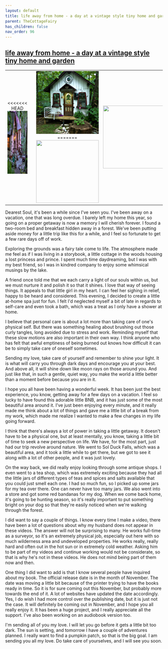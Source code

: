 ```yaml
---
layout: default
title: life away from home - a day at a vintage style tiny home and garden
parent: TheCottageFairy
has_children: false
nav_order: 96
---
```


## [life away from home - a day at a vintage style tiny home and garden](https://www.youtube.com/watch?v=Lpii3hmeqNg)

<div>
<table align="center">
	<tr>
		<td align="center">
<<<<<<< HEAD
			<img src="../../assets/cottage_fairy_ai_generated_photos/life_away_from_home_-_a_day_at_a_vintage_style_tiny_home_and_garden-[Lpii3hmeqNg]/generated_00.png" height="200" width="200"/>
		</td>
		<td align="center">
			<img src="../../assets/cottage_fairy_ai_generated_photos/life_away_from_home_-_a_day_at_a_vintage_style_tiny_home_and_garden-[Lpii3hmeqNg]/generated_01.png" height="200" width="200"/>
		</td>
		<td align="center">
			<img src="../../assets/cottage_fairy_ai_generated_photos/life_away_from_home_-_a_day_at_a_vintage_style_tiny_home_and_garden-[Lpii3hmeqNg]/generated_02.png" height="200" width="200"/>
=======
			<img src="../../posters/life_away_from_home_-_a_day_at_a_vintage_style_tiny_home_and_garden-[Lpii3hmeqNg]/generated_00.png" height="200" width="200"/>
		</td>
		<td align="center">
			<img src="../../posters/life_away_from_home_-_a_day_at_a_vintage_style_tiny_home_and_garden-[Lpii3hmeqNg]/generated_01.png" height="200" width="200"/>
		</td>
		<td align="center">
			<img src="../../posters/life_away_from_home_-_a_day_at_a_vintage_style_tiny_home_and_garden-[Lpii3hmeqNg]/generated_02.png" height="200" width="200"/>
>>>>>>> ffe52613361410ad9d371a0f80e81de4dd24175f
		</td>
	</tr>
</table>
</div>

Dearest Soul, it's been a while since I've seen you. I've been away on a vacation, one that was long overdue. I barely left my home this year, so going on a proper getaway is now a memory I will cherish forever. I found a two-room bed and breakfast hidden away in a forest. We've been putting aside money for a little trip like this for a while, and I feel so fortunate to get a few rare days off of work.

Exploring the grounds was a fairy tale come to life. The atmosphere made me feel as if I was living in a storybook, a little cottage in the woods housing a lost princess and prince. I spent much time daydreaming, but I was with my best friend, so I was in kindred company to enjoy some whimsical musings by the lake.

A friend once told me that we each carry a light of our souls within us, but we must nurture it and polish it so that it shines. I love that way of seeing things. It appeals to that little girl in my heart. I can feel her sighing in relief, happy to be heard and considered. This evening, I decided to create a little at-home spa just for fun. I felt I'd neglected myself a bit of late in regards to self-care and even took a bath, which was a treat as I only have a shower at home.

I believe that personal care is about a lot more than taking care of one's physical self. But there was something healing about brushing out those curly tangles, long avoided due to stress and work. Reminding myself that these slow motions are also important in their own way. I think anyone who has felt that awful emptiness of being burned out knows how difficult it can be to simply take care of oneself sometimes.

Sending my love, take care of yourself and remember to shine your light. It is what will carry you through dark days and encourage you at your best. And above all, it will shine down like moon rays on those around you. And just like that, in such a gentle, quiet way, you make the world a little better than a moment before because you are in it.

I hope you all have been having a wonderful week. It has been just the best experience, you know, getting away for a few days on a vacation. I feel so lucky to have found this adorable little BNB, and it has just some of the most beautiful area around it. I've just been enjoying every minute, and it really made me think about a lot of things and gave me a little bit of a break from my work, which made me realize I wanted to make a few changes in my life going forward.

I think that there's always a lot of power in taking a little getaway. It doesn't have to be a physical one, but at least mentally, you know, taking a little bit of time to seek a new perspective on life. We have, for the most part, just had our trip revolve around nature. We went to Sol Duck Falls, which was a beautiful area, and it took a little while to get there, but we got to see it along with a lot of other people, and it was just lovely.

On the way back, we did really enjoy looking through some antique shops. I even went to a tea shop, which was extremely exciting because they had all the little jars of different types of teas and spices and salts available that you could just smell each one. I had so much fun, so I picked up some jars for my tea over there. One can never have too many jars. We also went into a store and got some red bandanas for my dog. When we come back home, it's going to be hunting season, so it's really important to put something bright on your dog so that they're easily noticed when we're walking through the forest.

I did want to say a couple of things. I know every time I make a video, there have been a lot of questions about why my husband does not appear in these videos. The answer will not be surprising to many. He works full-time as a surveyor, so it's an extremely physical job, especially out here with so much wilderness area and undeveloped properties. He works really, really hard and often out in the hot sun or in extremely cold weather. Asking him to be part of my videos and continue working would not be considerate, so that is why he's not in these videos. He does not mind being part of them now and then.

One thing I did want to add is that I know several people have inquired about my book. The official release date is in the month of November. The date was moving a little bit because of the printer trying to have the books ready in time. So it is for sure coming out this November, but probably more towards the end of it. A lot of websites have updated the date accordingly. Yes, I do wish I had more control over the publishing date, but it is just not the case. It will definitely be coming out in November, and I hope you all really enjoy it. It has been a huge project, and I really appreciate all the support. I've also been working on an audiobook version too.

I'm sending all of you my love. I will let you go before it gets a little bit too dark. The sun is setting, and tomorrow I have a couple of adventures planned. I really want to find a pumpkin patch, so that is the big goal. I am sending you all my love. Do take care of yourselves, and I will see you soon.